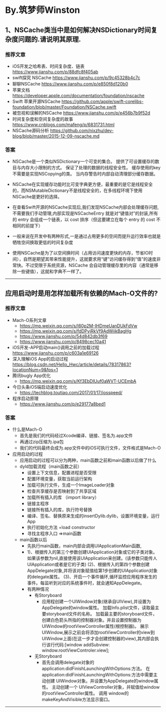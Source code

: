 # By.筑梦师Winston

## 1、NSCache类当中是如何解决NSDictionary时间复杂度问题的.请说明其原理.

### 推荐文章
- iOS开发之哈希表、时间复杂度、链表
https://www.jianshu.com/p/88dfc8f405ab
- swift探究 NSCache https://www.jianshu.com/p/9c45328b4c7c
- 聊聊NSCache
https://www.jianshu.com/p/e850f8d120b0
- 苹果文档 https://developer.apple.com/documentation/foundation/nscache
- Swift 苹果开源NSCache https://github.com/apple/swift-corelibs-foundation/blob/master/Foundation/NSCache.swift
- 被忽视和误解的NSCache
https://www.jianshu.com/p/e456b7b9f52d
- 时间复杂度和空间复杂度的故事 https://www.cnblogs.com/mafeng/p/6831731.html
- NSCache源码分析 https://github.com/nixzhu/dev-blog/blob/master/2015-12-09-nscache.md

### 答案

- NSCache是一个类似NSDictionary一个可变的集合。
提供了可设置缓存的数目与内存大小限制的方式。
保证了处理的数据的线程安全性。
缓存使用的key不需要是实现NSCopying的类。
当内存警告时内部自动清理部分缓存数据。

- NSCache在实现缓存功能时比可变字典更方便，最重要的是它是线程安全的，而NSMutableDictionary不是线程安全的，在多线程环境下使用NSCache是更好的选择。

- 在查看Swift开源的NSCache实现后,我们发现NSCache内部会处理缓存问题,不需要我们手动管理,内部实现是NSCacheEntry 就是对“键值对”的封装,所有的 entry 会组成一个链表，以 cost 排序（但这要建立在每个 entry 的 cost 不相同的前提下）

- 一般来说在开发中有两种形式,一是通过占用更多的空间而提升运行效率也就是牺牲空间换取更低的时间复杂度

- 使用NSCache是为了以空间换时间（占用访问速度更快的内存，节省IO时间），自然是期望其带来性能提升，这就要求用“键”访问缓存得到“值”的速度非常快。不过受限于系统资源，NSCache 会自动管理缓存里的内容（通常是移除一些键值），这就和字典不一样了。
***

## 应用启动时是用怎样加载所有依赖的Mach-O文件的?

### 推荐文章

- Mach-O系列文章
	- https://mp.weixin.qq.com/s/I60p2M-IHDmeUanDUkFdVw
	- https://mp.weixin.qq.com/s/fdDPyjRkVf9AdWiikBagHg
	- https://www.jianshu.com/p/54d842db3f69
	- https://www.jianshu.com/p/8498cec10a41
- iOS开发-APP启动main()调用之前的加载过程
https://www.jianshu.com/p/c603a1e69126
- 深入理解iOS App的启动过程
https://blog.csdn.net/Hello_Hwc/article/details/78317863?locationNum=9&fps=1
- 腾讯bugly App优化
	- https://mp.weixin.qq.com/s/Kf3EbDIUuf0aWVT-UCEmbA
- 今日头条iOS端启动速度优化
	- https://techblog.toutiao.com/2017/01/17/iosspeed/
- 程序启动原理
	- https://www.jianshu.com/p/e29177a8bed1

### 答案

- 什么是Mach-O
	- 首先是我们的代码经过Xcode编译、链接、签名为.app文件
	- 再通过zip压缩为.ipa包
	- 我们的代码最终会成为.app文件中的iOS可执行文件，文件格式是Mach-O
- 应用启动的过程
	- 应用启动的过程可以分为两种，main函数之前和main函数以后做了什么
	- dyld加载流程（main函数之前）
		- 设置上下文信息，配置进程是否受限
		- 配置环境变量，获取当前运行架构
		- 加载可执行文件，生成一个ImageLoader对象
		- 检查共享缓存是否映射到了共享区域
		- 加载所有插入的库 （import library）
		- 链接主程序
		- 链接所有插入的库，执行符号替换
		- 编译、签名、替换原来生成的insertDylib.dylib，设置环境变量，运行App
		- 执行初始化方法 +load  constructor
		- 寻找主程序入口 =>main函数
	- main函数以后
		- 先执行main函数，main内部会调用UIApplicationMain函数,
		- 1)、根据传入的第三个参数创建UIApplication对象或它的子类对象。如果该参数为nil,直接使用该UIApplication来创建。(该参数只能传人UIApplication或者是它的子类)
		(2)、根据传入的第四个参数创建AppDelegate对象,并将该对象赋值给第1步创建的UIApplication对象的delegate属性。
		(3)、开启一个事件循环,循环监控应用程序发生的事件。每监听到对应的系统事件时，就会通知AppDelegate。
		- 有两种情况
			- 有Storyboard
				- 应用程创建一个UIWindow对象(继承自UIView),并设置为AppDelegate的window属性。
				加载Info.plist文件，读取最主要storyboard文件的名称。
				加载最主要的storyboard文件，创建白色箭头所指的控制器对象。并且设置控制器为UIWindow的rootViewController属性(根控制器)。
				展示UIWindow,展示之前会将添加rootViewController的view到UIWindow上面(在这一步才会创建控制器的view),其内部会执行该行代码:[window addSubview: window.rootViewControler.view];
			- 无Storyboard
				- 首先会调用delegate对象的application:didFinishLaunchingWithOptions:方法。
				在application:didFinishLaunchingWithOptions:方法中需要主动创建 UIWindow对象。并设置为AppDelegate的window属性。
				主动创建一个 UIViewController对象，并赋值给window的rootViewController属性。
				调用 window的makeKeyAndVisible方法显示窗口。

*** 
